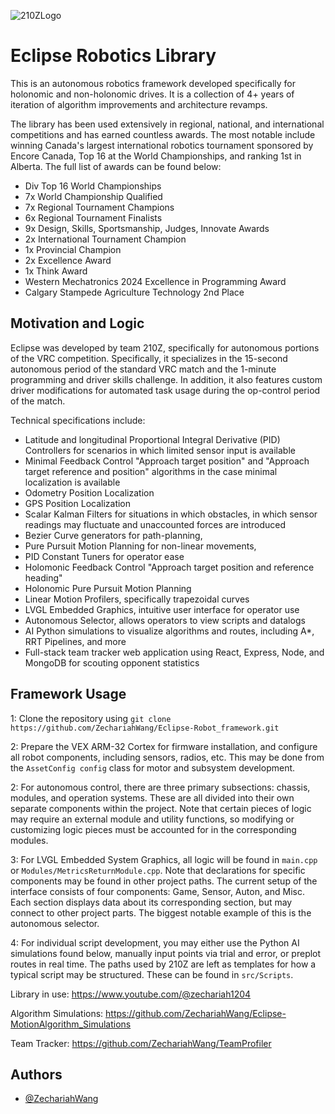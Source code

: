 ![210ZLogo](https://github.com/user-attachments/assets/55f1d4ad-ac78-4a7d-ac7d-db3658863015)

# Eclipse Robotics Library

This is an autonomous robotics framework developed specifically for holonomic and non-holonomic drives. It is a collection of 4+ years of iteration of algorithm improvements and architecture revamps.

The library has been used extensively in regional, national, and international competitions and has earned countless awards. The most notable include winning Canada's largest international robotics tournament sponsored by Encore Canada, Top 16 at the World Championships, and ranking 1st in Alberta. The full list of awards can be found below:

- Div Top 16 World Championships
- 7x World Championship Qualified
- 7x Regional Tournament Champions
- 6x Regional Tournament Finalists
- 9x Design, Skills, Sportsmanship, Judges, Innovate Awards
- 2x International Tournament Champion
- 1x Provincial Champion
- 2x Excellence Award
- 1x Think Award
- Western Mechatronics 2024 Excellence in Programming Award
- Calgary Stampede Agriculture Technology 2nd Place

## Motivation and Logic
Eclipse was developed by team 210Z, specifically for autonomous portions of the VRC competition. Specifically, it specializes in the 15-second autonomous period of the standard VRC match and the 1-minute programming and driver skills challenge. In addition, it also features custom driver modifications for automated task usage during the op-control period of the match.

Technical specifications include: 
- Latitude and longitudinal Proportional Integral Derivative (PID) Controllers for scenarios in which limited sensor input is available
- Minimal Feedback Control "Approach target position" and "Approach target reference and position" algorithms in the case minimal localization is available
- Odometry Position Localization
- GPS Position Localization
- Scalar Kalman Filters for situations in which obstacles, in which sensor readings may fluctuate and unaccounted forces are introduced
- Bezier Curve generators for path-planning,
- Pure Pursuit Motion Planning for non-linear movements,
- PID Constant Tuners for operator ease
- Holomonic Feedback Control "Approach target position and reference heading"
- Holonomic Pure Pursuit Motion Planning
- Linear Motion Profilers, specifically trapezoidal curves
- LVGL Embedded Graphics, intuitive user interface for operator use
- Autonomous Selector, allows operators to view scripts and datalogs
- AI Python simulations to visualize algorithms and routes, including A*, RRT Pipelines, and more
- Full-stack team tracker web application using React, Express, Node, and MongoDB for scouting opponent statistics


## Framework Usage
1: Clone the repository using ```git clone https://github.com/ZechariahWang/Eclipse-Robot_framework.git```

2: Prepare the VEX ARM-32 Cortex for firmware installation, and configure all robot components, including sensors, radios, etc. This may be done from the ```AssetConfig config``` class for motor and subsystem development.

2: For autonomous control, there are three primary subsections: chassis, modules, and operation systems. These are all divided into their own separate components within the project. Note that certain pieces of logic may require an external module and utility functions, so modifying or customizing logic pieces must be accounted for in the corresponding modules.

3: For LVGL Embedded System Graphics, all logic will be found in ```main.cpp``` or ```Modules/MetricsReturnModule.cpp```. Note that declarations for specific components may be found in other project paths. The current setup of the interface consists of four components: Game, Sensor, Auton, and Misc. Each section displays data about its corresponding section, but may connect to other project parts. The biggest notable example of this is the autonomous selector. 

4: For individual script development, you may either use the Python AI simulations found below, manually input points via trial and error, or preplot routes in real time. The paths used by 210Z are left as templates for how a typical script may be structured. These can be found in ```src/Scripts```.

Library in use: https://www.youtube.com/@zechariah1204

Algorithm Simulations: https://github.com/ZechariahWang/Eclipse-MotionAlgorithm_Simulations

Team Tracker: https://github.com/ZechariahWang/TeamProfiler

## Authors

- [@ZechariahWang](https://github.com/ZechariahWang)

